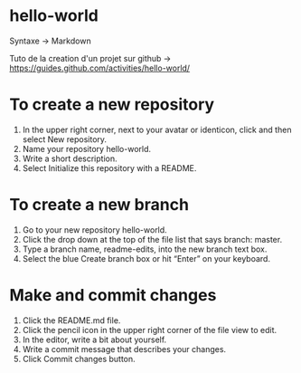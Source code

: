 # hello-world

Syntaxe -> Markdown

Tuto de la creation d'un projet sur github -> https://guides.github.com/activities/hello-world/

# To create a new repository
 1) In the upper right corner, next to your avatar or identicon, click  and then select New repository.
 2) Name your repository hello-world.
 3) Write a short description.
 4) Select Initialize this repository with a README.

# To create a new branch
 1) Go to your new repository hello-world.
 2) Click the drop down at the top of the file list that says branch: master.
 3) Type a branch name, readme-edits, into the new branch text box.
 4) Select the blue Create branch box or hit “Enter” on your keyboard.

# Make and commit changes
 1) Click the README.md file.
 2) Click the  pencil icon in the upper right corner of the file view to edit.
 3) In the editor, write a bit about yourself.
 4) Write a commit message that describes your changes.
 5) Click Commit changes button.
